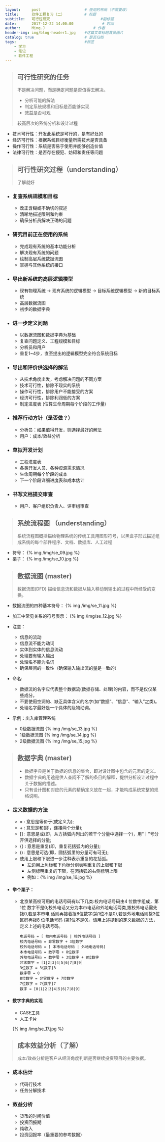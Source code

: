 ```yaml
---
layout:     post                    # 使用的布局（不需要改）
title:      软件工程复习（二）         # 标题
subtitle:   可行性研究                       #副标题
date:       2017-12-22 14:00:00             # 时间
author:     Ming.J                      # 作者
header-img: img/blog-header1.jpg    #这篇文章标题背景图片
catalog: true                       # 是否归档
tags:                               #标签
    - 学习
    - 笔记
    - 软件工程
---
```


> ## 可行性研究的任务
> 不是解决问题，而是确定问题是否值得去解决。
> * 分析可能的解法
> * 判定系统规模和目标是否能够实现
> * 效益是否可观 <br />
>
> 较高层次的系统分析和设计过程

- 技术可行性：开发此系统是可行的，是有好处的
- 经济可行性：根据系统目标衡量所需技术是否具备
- 操作可行性：系统是否易于使用并能够创造价值
- 法律可行性：是否存在侵犯、妨碍和责任等问题

> ## 可行性研究过程（understanding）
> 了解就好

- ### 复查系统规模和目标
  - 改正含糊或不确切的叙述
  - 清晰地描述限制和约束
  - 确保分析员解决正确的问题
- ### 研究目前正在使用的系统
  - 完成现有系统的基本功能分析
  - 解决现有系统的问题
  - 绘制高层系统数据流图
  - 掌握与其他系统的接口
- ### 导出新系统的高层逻辑模型
  - 现有物理系统 → 现有系统的逻辑模型 → 目标系统逻辑模型 → 新的目标系统
  - 高层数据流图
  - 初步的数据字典
- ### 进一步定义问题
  - 以数据流图和数据字典为基础
  - 复查问题定义、工程规模和目标
  - 分析员和用户
  - 重复1~4步，直至提出的逻辑模型完全符合系统目标
- ### 导出和评价供选择的解法
  - 从技术角度出发，考虑解决问题的不同方案
  - 技术可行性，排除不现实的系统
  - 操作可行性，排除用户不能接受的方案
  - 经济可行性，排除利润低的方案
  - 制定进度表 (估算生命周期每个阶段的工作量)
- ### 推荐行动方针（是否做？）
  - 分析员：如果值得开发，则选择最好的解法
  - 用户：成本/效益分析
- ### 草拟开发计划
  - 工程进度表
  - 各类开发人员、各种资源需求情况
  - 生命周期每个阶段的成本
  - 下一个阶段详细进度表和成本估计
- ### 书写文档提交审查
  - 用户、客户组织负责人、评审组审查

> ## 系统流程图 （understanding）
> 系统流程图概括描绘物理系统的传统工具用图形符号，以黑盒子形式描述组成系统的每个部件程序、文档、数据库、人工过程

* 符号：
  {% img  /img/se_09.jpg %}
* 栗子：
  {% img  /img/se_10.jpg %}

> ## 数据流图 (master)
> 数据流图(DFD) 描绘信息流和数据从输入移动到输出的过程中所经受的变换。

- 数据流图的四种基本符号：
  {% img  /img/se_11.jpg %}
- 加工中常见关系的符号表示：
  {% img  /img/se_12.jpg %}
- 注意：
  - 信息的流动
  - 信息流不能为动词
  - 实体到实体的信息流动
  - 处理要有输入输出
  - 处理名不能为名词
  - 确保层间的一致性（确保输入输出流的量是一致的）
- 命名:
  - 数据流的名字应代表整个数据流(数据存储、处理)的内容，而不是仅仅某些成分。
  - 不要使用空洞的、缺乏具体含义的名字(如“数据”、“信息”、“输入”之类)。
  - 处理名字最好是一个具体的及物动词。

- 示例：出入库管理系统
  - 0级数据流图
    {% img  /img/se_13.jpg %}
  - 1级数据流图
    {% img  /img/se_14.jpg %}
  - 2级数据流图
    {% img  /img/se_15.jpg %}

> ## 数据字典 (master)
> - 数据字典是关于数据的信息的集合，即对设计图中包含的元素的定义。
> - 数据字典的用途是供人查阅不了解的条目的解释，提供分析设计过程中关于数据的描述。
> - 只有设计图和对应的元素的精确定义放在一起，才能构成系统完整的规格说明。

- ### 定义数据的方法
  - = : 意思是等价于(或定义为);
  - \+ : 意思是和(即，连接两个分量);
  - [] : 意思是或(即，从方括弧内列出的若干个分量中选择一个)，用“｜”号分开供选择的分量;
  - {} : 意思是重复(即，重复花括弧内的分量);
  - () : 意思是可选(即，圆括弧里的分量可有可无);
  - 使用上限和下限进一步注释表示重复的花括弧。
    - 左边用上角标和下角标分别表明重复的上限和下限
    - 左侧标明重复的下限，在闭括弧的右侧标明上限
    - 例如：{% img  /img/se_16.jpg %}
- #### 举个栗子：
  - 北京某高校可用的电话号码有以下几类:校内电话号码由4 位数字组成，第1位
    数字不是0;校外电话又分为本市电话和外地电话两类,拨校外电话需先拨0,若是本市电
    话则再接着拨8位数字(第1位不是0),若是外地电话则拨3位区码再拨8
    位电话号码
    (第1位不是0)。请用上述提到的定义数据的方法，定义上述的电话号码。
    ```
    电话号码 = [ 校内电话号码 | 校外电话号码 ]
    校内电话号码 = 非零数字 + 3位数字
    校外电话号码 = [ 本市电话号码 | 外地电话号码]
    本市电话号码 = 数字零 + 8位数字
    外地电话号码 = 数字零 + 3位数字 + 8位数字
    非零数字 = [1|2|3|4|5|6|7|8|9]
    3位数字 = 3{数字}3
    数字零 = 0
    8位数字 = 非零数字 + 7位数字
    7位数字 = 7{数字}7
    数字 = [0|1|2|3|4|5|6|7|8|9]
    ```
- #### 数字字典的实现
  - CASE工具
  - 人工卡片

  {% img  /img/se_17.jpg %}

> ## 成本效益分析（了解）
> 成本/效益分析是客户从经济角度判断是否继续投资项目的主要依据。

- ### 成本估计
  - 代码行技术
  - 任务分解技术
- ### 效益分析
  - 货币的时间价值
  - 投资回报期
  - 纯收入
  - 投资回报率（最重要的参考数据）
